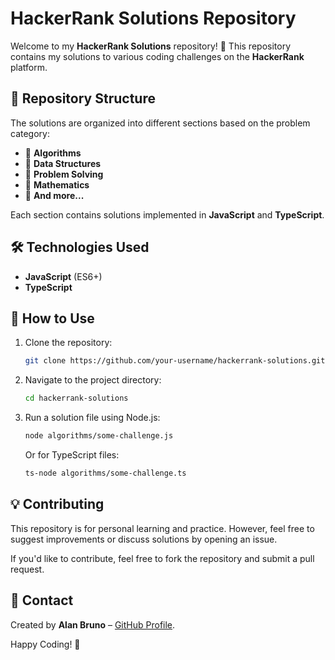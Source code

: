 # HackerRank Solutions Repository

Welcome to my **HackerRank Solutions** repository! 🚀 This repository contains my solutions to various coding challenges on the **HackerRank** platform.

## 📂 Repository Structure
The solutions are organized into different sections based on the problem category:

- 📌 **Algorithms**
- 📌 **Data Structures**
- 📌 **Problem Solving**
- 📌 **Mathematics**
- 📌 **And more...**

Each section contains solutions implemented in **JavaScript** and **TypeScript**.

## 🛠 Technologies Used
- **JavaScript** (ES6+)
- **TypeScript**

## 📜 How to Use
1. Clone the repository:
   ```sh
   git clone https://github.com/your-username/hackerrank-solutions.git
   ```
2. Navigate to the project directory:
   ```sh
   cd hackerrank-solutions
   ```
3. Run a solution file using Node.js:
   ```sh
   node algorithms/some-challenge.js
   ```
   Or for TypeScript files:
   ```sh
   ts-node algorithms/some-challenge.ts
   ```

## 💡 Contributing
This repository is for personal learning and practice. However, feel free to suggest improvements or discuss solutions by opening an issue.

If you'd like to contribute, feel free to fork the repository and submit a pull request.

## 📧 Contact
Created by **Alan Bruno** – [GitHub Profile](https://github.com/alanbrunoscience).

Happy Coding! 🎯
